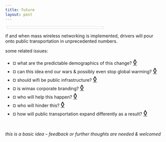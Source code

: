 ```yaml
---
title: future
layout: post
---
```


<div style="margin: 5px; border: 1px dotted silver; padding: 3px; width: 300px;">
  <txp:thumbnail poplink="1" id="306" />
</div>

if and when mass wireless networking is implemented, drivers will pour onto public transportation in unprecedented numbers.

some related issues:

  * &curren; what are the predictable demographics of this change? [<span style="font-size: 160%;">&#9674;</span>][1]
  * &curren; can this idea end our wars & possibly even stop global warming? [<span style="font-size: 160%;">&#9674;</span>][2]
  * &curren; should wifi be public infrastructure? [<span style="font-size: 160%;">&#9674;</span>][3]
  * &curren; is wimax corporate branding? [<span style="font-size: 160%;">&#9674;</span>][4]
  * &curren; who will help this happen? [<span style="font-size: 160%;">&#9674;</span>][5]
  * &curren; who will hinder this? [<span style="font-size: 160%;">&#9674;</span>][6]
  * &curren; how will public transportation expand differently as a result? [<span style="font-size: 160%;">&#9674;</span>][7]

&nbsp;

*this is a basic idea &#8211; feedback or further thoughts are needed & welcomed*

&nbsp;

 [1]: http://academicprobation.net/anticrisis/article/5/fjjksjfdlsfjlsd#c000018
 [2]: http://academicprobation.net/anticrisis/article/5/fjjksjfdlsfjlsd#c000019
 [3]: http://academicprobation.net/anticrisis/article/5/fjjksjfdlsfjlsd#c000020
 [4]: http://academicprobation.net/anticrisis/article/5/fjjksjfdlsfjlsd#c000021
 [5]: http://academicprobation.net/anticrisis/article/5/fjjksjfdlsfjlsd#c000022
 [6]: http://academicprobation.net/anticrisis/article/5/fjjksjfdlsfjlsd#c000023
 [7]: http://academicprobation.net/anticrisis/article/5/fjjksjfdlsfjlsd#c000024